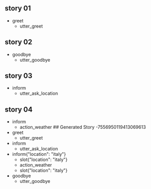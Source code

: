 ## story 01
* greet
    - utter_greet
    
## story 02
* goodbye
    - utter_goodbye
    
## story 03
* inform
    - utter_ask_location
    
## story 04
* inform
    - action_weather        ## Generated Story -7556950119413069613
* greet
    - utter_greet
* inform
    - utter_ask_location
* inform{"location": "italy"}
    - slot{"location": "italy"}
    - action_weather
    - slot{"location": "italy"}
* goodbye
    - utter_goodbye

